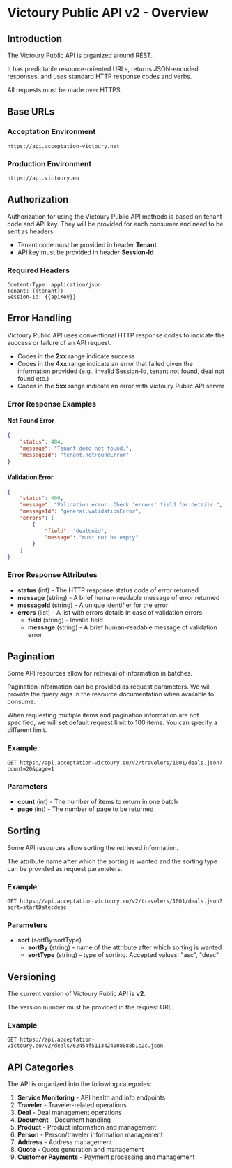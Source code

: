 # Victoury Public API v2 - Overview

## Introduction

The Victoury Public API is organized around REST.

It has predictable resource-oriented URLs, returns JSON-encoded responses, and uses standard HTTP response codes and verbs.

All requests must be made over HTTPS.

## Base URLs

### Acceptation Environment
```
https://api.acceptation-victoury.net
```

### Production Environment
```
https://api.victoury.eu
```

## Authorization

Authorization for using the Victoury Public API methods is based on tenant code and API key. They will be provided for each consumer and need to be sent as headers.

- Tenant code must be provided in header **Tenant**
- API key must be provided in header **Session-Id**

### Required Headers
```
Content-Type: application/json
Tenant: {{tenant}}
Session-Id: {{apiKey}}
```

## Error Handling

Victoury Public API uses conventional HTTP response codes to indicate the success or failure of an API request.

- Codes in the **2xx** range indicate success
- Codes in the **4xx** range indicate an error that failed given the information provided (e.g., invalid Session-Id, tenant not found, deal not found etc.)
- Codes in the **5xx** range indicate an error with Victoury Public API server

### Error Response Examples

#### Not Found Error
```json
{
    "status": 404,
    "message": "Tenant demo not found.",
    "messageId": "tenant.notFoundError"
}
```

#### Validation Error
```json
{
    "status": 400,
    "message": "Validation error. Check 'errors' field for details.",
    "messageId": "general.validationError",
    "errors": [
        {
            "field": "dealUuid",
            "message": "must not be empty"
        }
    ]
}
```

### Error Response Attributes

- **status** (int) - The HTTP response status code of error returned
- **message** (string) - A brief human-readable message of error returned
- **messageId** (string) - A unique identifier for the error
- **errors** (list) - A list with errors details in case of validation errors
  - **field** (string) - Invalid field
  - **message** (string) - A brief human-readable message of validation error

## Pagination

Some API resources allow for retrieval of information in batches.

Pagination information can be provided as request parameters. We will provide the query args in the resource documentation when available to consume.

When requesting multiple items and pagination information are not specified, we will set default request limit to 100 items. You can specify a different limit.

### Example
```
GET https://api.acceptation-victoury.eu/v2/travelers/1001/deals.json?count=20&page=1
```

### Parameters
- **count** (int) - The number of items to return in one batch
- **page** (int) - The number of page to be returned

## Sorting

Some API resources allow sorting the retrieved information.

The attribute name after which the sorting is wanted and the sorting type can be provided as request parameters.

### Example
```
GET https://api.acceptation-victoury.eu/v2/travelers/1001/deals.json?sort=startDate:desc
```

### Parameters
- **sort** (sortBy:sortType)
  - **sortBy** (string) - name of the attribute after which sorting is wanted
  - **sortType** (string) - type of sorting. Accepted values: "asc", "desc"

## Versioning

The current version of Victoury Public API is **v2**.

The version number must be provided in the request URL.

### Example
```
GET https://api.acceptation-victoury.eu/v2/deals/62454f5113424008888b1c2c.json
```

## API Categories

The API is organized into the following categories:

1. **Service Monitoring** - API health and info endpoints
2. **Traveler** - Traveler-related operations
3. **Deal** - Deal management operations
4. **Document** - Document handling
5. **Product** - Product information and management
6. **Person** - Person/traveler information management
7. **Address** - Address management
8. **Quote** - Quote generation and management
9. **Customer Payments** - Payment processing and management